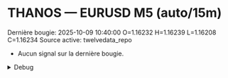 # THANOS — EURUSD M5 (auto/15m)
Dernière bougie: 2025-10-09 10:40:00  O=1.16232  H=1.16239  L=1.16208  C=1.16234
Source active: twelvedata_repo

- Aucun signal sur la dernière bougie.

<details><summary>Debug</summary>

- TD_API_KEY manquant.

</details>